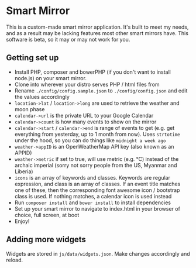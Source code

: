 # Smart Mirror
This is a custom-made smart mirror application. It's built to meet my needs, and as a result may be lacking features most other smart mirrors have. This software is beta, so it may or may not work for you.

## Getting set up
 - Install PHP, composer and bowerPHP (if you don't want to install node.js) on your smart mirror.
 - Clone into wherever your distro serves PHP / html files from
 - Rename `./config/config.sample.json` to `./config/config.json` and edit the values accordingly
  - `location->lat` / `location->long` are used to retrieve the weather and moon phase
  - `calendar->url` is the private URL to your Google Calendar
  - `calendar->count` is how many events to show on the mirror
  - `calendar->start` / `calendar->end` is range of events to get (e.g. get everything from yesterday, up to 1 month from now). Uses `strtotime` under the hood, so you can do things like `midnight a week ago`
  - `weather->appID` is an OpenWeatherMap API key (also known as an APPID)
  - `weather->metric` if set to true, will use metric (e.g. °C) instead of the archaic imperial (sorry not sorry people from the US, Myanmar and Liberia)
  - `icons` is an array of keywords and classes. Keywords are regular expression, and class is an array of classes. If an event title matches one of these, then the corresponding font awesome icon / bootstrap class is used. If nothing matches, a calendar icon is used instead
- Run `composer install` and `bower install` to install dependencies
- Set up your smart mirror to navigate to index.html in your browser of choice, full screen, at boot
- Enjoy!

## Adding more widgets
Widgets are stored in `js/data/widgets.json`. Make changes accordingly and reload.
